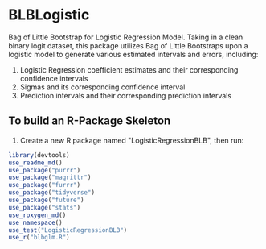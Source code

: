 # BLBLogistic
Bag of Little Bootstrap for Logistic Regression Model. Taking in a clean binary logit dataset, this package utilizes Bag of Little Bootstraps upon a logistic model to generate various estimated intervals and errors, including:

1) Logistic Regression coefficient estimates and their corresponding confidence intervals
2) Sigmas and its corresponding confidence interval
3) Prediction intervals and their corresponding prediction intervals

## To build an R-Package Skeleton
1) Create a new R package named "LogisticRegressionBLB", then run:
```r
library(devtools)
use_readme_md()
use_package("purrr")
use_package("magrittr")
use_package("furrr")
use_package("tidyverse")
use_package("future")
use_package("stats")
use_roxygen_md()
use_namespace()
use_test("LogisticRegressionBLB")
use_r("blbglm.R")
```
